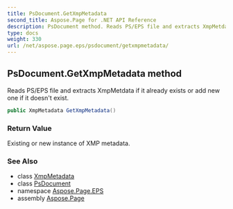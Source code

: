 ```yaml
---
title: PsDocument.GetXmpMetadata
second_title: Aspose.Page for .NET API Reference
description: PsDocument method. Reads PS/EPS file and extracts XmpMetdata if it already exists or add new one if it doesnt exist
type: docs
weight: 330
url: /net/aspose.page.eps/psdocument/getxmpmetadata/
---
```

## PsDocument.GetXmpMetadata method

Reads PS/EPS file and extracts XmpMetdata if it already exists or add new one if it doesn't exist.

```csharp
public XmpMetadata GetXmpMetadata()
```

### Return Value

Existing or new instance of XMP metadata.

### See Also

* class [XmpMetadata](../../../aspose.page.eps.xmp/xmpmetadata/)
* class [PsDocument](../)
* namespace [Aspose.Page.EPS](../../psdocument/)
* assembly [Aspose.Page](../../../)


